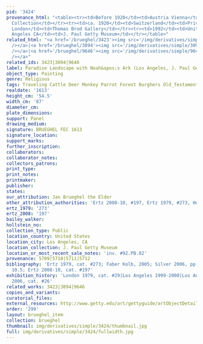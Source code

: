 ```yaml
---
pid: '3424'
provenance_html: "<table><tr><td>Before 1920</td><td>Austria Vienna</td><td>Private
  Collection</td></tr><tr><td>ca. 1920</td><td>Switzerland</td><td>Private Collection</td></tr><tr><td>1979</td><td>England
  London</td><td>Thomas Brod Gallery</td></tr><tr><td>1992</td><td>United States Los
  Angeles CA</td><td>J. Paul Getty Museum</td></tr></table>"
related_html: "<a href='/brueghel/3423'><img src='/img/derivatives/simple/3423/thumbnail.jpg'
  /></a>|<a href='/brueghel/3094'><img src='/img/derivatives/simple/3094/thumbnail.jpg'
  /></a>|<a href='/brueghel/9646'><img src='/img/derivatives/simple/9646/thumbnail.jpg'
  /></a>"
related_ids: 3423|3094|9646
label: Paradise Landscape with Noah&apos;s Ark (Los Angeles, J. Paul Getty Museum)
object_type: Painting
genre: Religious
tags: Traveling Cattle Deer Monkey Parrot Forest Burghers Old_Testament Paradise
realdate: '1613'
height_cm: '54.5'
width_cm: '87'
diameter_cm:
plate_dimensions:
support: Panel
drawing_medium:
signature: BRUEGHEL FEC 1613
signature_location:
support_marks:
further_inscription:
collaborators:
collaborator_notes:
collectors_patrons:
print_type:
print_notes:
printmaker:
publisher:
states:
our_attribution: Jan Brueghel the Elder
other_attribution_authorities: 'Ertz 2008-10, #197, Ertz 1979, #273, Honig database'
ertz_1979: '273'
ertz_2008: '197'
bailey_walker:
hollstein_no:
collection_type: Public
location_country: United States
location_city: Los Angeles, CA
location_collection: J. Paul Getty Museum
location_or_most_recent_sale_notes: 'inv. #92.PB.82'
provenance: 5709|5710|5711|5712
bibliography: 'Ertz 1979, cat. #273; Faber Kolb, 2005; Silver 2006, pp. 213-14, fig.
  10.5; Ertz 2008-10, cat. #197'
exhibition_history: 'London 1979, cat. #29|Los Angeles 1999-2000|Los Angeles-The Hague
  2006, cat. #26'
related_works: 3423|3094|9646
copies_and_variants:
curatorial_files:
external_resources: http://www.getty.edu/art/gettyguide/artObjectDetails?artobj=1034
order: '299'
layout: brueghel_item
collection: brueghel
thumbnail: img/derivatives/simple/3424/thumbnail.jpg
full: img/derivatives/simple/3424/fullwidth.jpg
---
```

